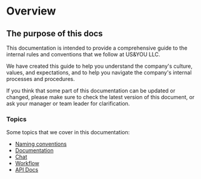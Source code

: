 # Overview

## The purpose of this docs

This documentation is intended to provide a comprehensive guide to the internal rules and conventions that we follow at US&YOU LLC.

We have created this guide to help you understand the company's culture, values, and expectations, and to help you navigate the company's internal processes and procedures.

If you think that some part of this documentation can be updated or changed, please make sure to check the latest version of this document, or ask your manager or team leader for clarification.

### Topics

Some topics that we cover in this documentation:

- [Naming conventions](Naming-Conventions.md)
- [Documentation](Docs.md)
- [Chat](Chat.md)
- [Workflow](Workflow.md)
- [API Docs](API-Docs.md)